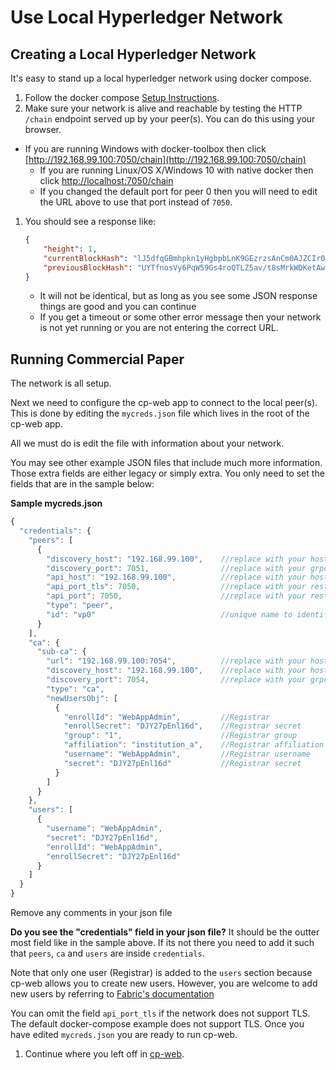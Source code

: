 # Use Local Hyperledger Network

## Creating a Local Hyperledger Network

It's easy to stand up a local hyperledger network using docker compose.

1. Follow the docker compose [Setup Instructions](https://hub.docker.com/r/ibmblockchain/fabric-peer).
1. Make sure your network is alive and reachable by testing the HTTP `/chain` endpoint served up by your peer(s). You can do this using your browser.
  - If you are running Windows with docker-toolbox then click [http://192.168.99.100:7050/chain](http://192.168.99.100:7050/chain)
	- If you are running Linux/OS X/Windows 10 with native docker then click [http://localhost:7050/chain](http://localhost:7050/chain)
	- If you changed the default port for peer 0 then you will need to edit the URL above to use that port instead of `7050`.
1. You should see a response like:

	```json
	{
		"height": 1,
		"currentBlockHash": "lJ5dfqGBmhpkn1yHgbpbLnK9GEzrzsAnCm0AJZCIr0GaYznWDCt7j9yC09fGUe2MNXS+HEooKBbajHb+T40kIg==",
		"previousBlockHash": "UYTfnosVy6PqW59Gs4roQTLZ5av/t8sMrkWDKetAwFzoueZ3SkIcW6qPVLQPHuxCJO17AxLYsjzmYNN1fNtwFg=="
	}
	```

	- It will not be identical, but as long as you see some JSON response things are good and you can continue
	- If you get a timeout or some other error message then your network is not yet running or you are not entering the correct URL.

## Running Commercial Paper

The network is all setup. 

Next we need to configure the cp-web app to connect to the local peer(s).
This is done by editing the `mycreds.json` file which lives in the root of the cp-web app.

All we must do is edit the file with information about your network.

You may see other example JSON files that include much more information. 
Those extra fields are either legacy or simply extra. 
You only need to set the fields that are in the sample below:

__Sample mycreds.json__

```js
{
  "credentials": {
    "peers": [
      {
        "discovery_host": "192.168.99.100",    //replace with your hostname or ip of a peer
        "discovery_port": 7051,                //replace with your grpc port
        "api_host": "192.168.99.100",          //replace with your hostname or ip of a peer
        "api_port_tls": 7050,                  //replace with your rest port
        "api_port": 7050,                      //replace with your rest port
        "type": "peer",
        "id": "vp0"                            //unique name to identify peer (anything you want)
      }
    ],
    "ca": {
      "sub-ca": {
        "url": "192.168.99.100:7054",          //replace with your hostname or ip of ca with the port
        "discovery_host": "192.168.99.100",    //replace with your hostname or ip of can
        "discovery_port": 7054,                //replace with your grpc port
        "type": "ca",
        "newUsersObj": [
          {
            "enrollId": "WebAppAdmin",         //Registrar
            "enrollSecret": "DJY27pEnl16d",    //Registrar secret
            "group": "1",                      //Registrar group
            "affiliation": "institution_a",    //Registrar affiliation
            "username": "WebAppAdmin",         //Registrar username
            "secret": "DJY27pEnl16d"           //Registrar secret
          }
        ]
      }
    },
    "users": [
      {
        "username": "WebAppAdmin",
        "secret": "DJY27pEnl16d",
        "enrollId": "WebAppAdmin",
        "enrollSecret": "DJY27pEnl16d"
      }
    ]
  }
}
```

Remove any comments in your json file

**Do you see the "credentials" field in your json file?** 
It should be the outter most field like in the sample above. 
If its not there you need to add it such that `peers`, `ca` and `users` are inside `credentials`.

Note that only one user (Registrar) is added to the `users` section because cp-web allows you to create new users. 
However, you are welcome to add new users by referring to [Fabric's documentation](https://github.com/hyperledger/fabric/blob/v0.6/membersrvc/membersrvc.yaml)

You can omit the field `api_port_tls` if the network does not support TLS. 
The default docker-compose example does not support TLS. 
Once you have edited `mycreds.json` you are ready to run cp-web. 

1. Continue where you left off in [cp-web](../README.md).
